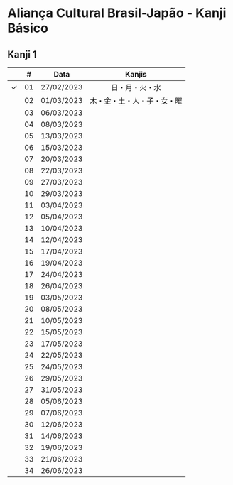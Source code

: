 # Aliança Cultural Brasil-Japão - Kanji Básico


## Kanji 1

|  | # | Data | Kanjis |
|:---:|:---:|:---:|:---:|
| &check; | 01 | 27/02/2023 | 日・月・火・水 |
|  | 02 | 01/03/2023 | 木・金・土・人・子・女・曜 |
|  | 03 | 06/03/2023 |  |
|  | 04 | 08/03/2023 |  |
|  | 05 | 13/03/2023 |  |
|  | 06 | 15/03/2023 |  |
|  | 07 | 20/03/2023 |  |
|  | 08 | 22/03/2023 |  |
|  | 09 | 27/03/2023 |  |
|  | 10 | 29/03/2023 |  |
|  | 11 | 03/04/2023 |  |
|  | 12 | 05/04/2023 |  |
|  | 13 | 10/04/2023 |  |
|  | 14 | 12/04/2023 |  |
|  | 15 | 17/04/2023 |  |
|  | 16 | 19/04/2023 |  |
|  | 17 | 24/04/2023 |  |
|  | 18 | 26/04/2023 |  |
|  | 19 | 03/05/2023 |  |
|  | 20 | 08/05/2023 |  |
|  | 21 | 10/05/2023 |  |
|  | 22 | 15/05/2023 |  |
|  | 23 | 17/05/2023 |  |
|  | 24 | 22/05/2023 |  |
|  | 25 | 24/05/2023 |  |
|  | 26 | 29/05/2023 |  |
|  | 27 | 31/05/2023 |  |
|  | 28 | 05/06/2023 |  |
|  | 29 | 07/06/2023 |  |
|  | 30 | 12/06/2023 |  |
|  | 31 | 14/06/2023 |  |
|  | 32 | 19/06/2023 |  |
|  | 33 | 21/06/2023 |  |
|  | 34 | 26/06/2023 |  |
